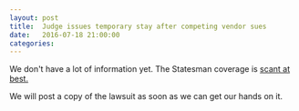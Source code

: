 ```yaml
---
layout: post
title:  Judge issues temporary stay after competing vendor sues
date:   2016-07-18 21:00:00
categories:
---
```

We don't have a lot of information yet. The Statesman coverage is [scant at best.](http://www.mystatesman.com/news/news/local-govt-politics/court-orders-austin-to-place-police-body-camera-co/nrzzs/)

We will post a copy of the lawsuit as soon as we can get our hands on it.
